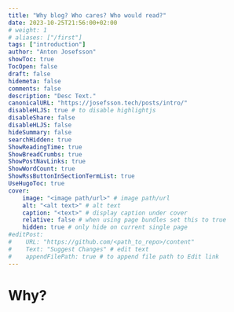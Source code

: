 ```yaml
---
title: "Why blog? Who cares? Who would read?"
date: 2023-10-25T21:56:00+02:00
# weight: 1
# aliases: ["/first"]
tags: ["introduction"]
author: "Anton Josefsson"
showToc: true
TocOpen: false
draft: false
hidemeta: false
comments: false
description: "Desc Text."
canonicalURL: "https://josefsson.tech/posts/intro/"
disableHLJS: true # to disable highlightjs
disableShare: false
disableHLJS: false
hideSummary: false
searchHidden: true
ShowReadingTime: true
ShowBreadCrumbs: true
ShowPostNavLinks: true
ShowWordCount: true
ShowRssButtonInSectionTermList: true
UseHugoToc: true
cover:
    image: "<image path/url>" # image path/url
    alt: "<alt text>" # alt text
    caption: "<text>" # display caption under cover
    relative: false # when using page bundles set this to true
    hidden: true # only hide on current single page
#editPost:
#    URL: "https://github.com/<path_to_repo>/content"
#    Text: "Suggest Changes" # edit text
#    appendFilePath: true # to append file path to Edit link
---
```

# Why?